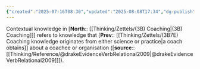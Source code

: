 ```yaml
---
{"created":"2025-07-16T08:30","updated":"2025-08-08T17:34","dg-publish":true,"dg-path":"Zettels/(3B7E4) Coaching contextual knowledge.md","permalink":"/zettels/3-b7-e4-coaching-contextual-knowledge/","dgPassFrontmatter":true,"noteIcon":"1"}
---
```


Contextual knowledge in [**North**:: [[Thinking/Zettels/(3B) Coaching\|(3B) Coaching]]] refers to knowledge that [**Prev**:: [[Thinking/Zettels/(3B7E) Coaching knowledge originates from either science or practice\|a coach obtains]] about a coachee or organisation ([**source**:: [[Thinking/Reference/@drakeEvidenceVerbRelational2009\|@drakeEvidenceVerbRelational2009]]]). 


